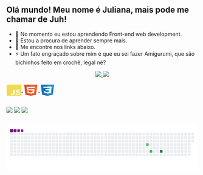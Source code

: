 ## Olá mundo! Meu nome é Juliana, mais pode me chamar de Juh!

- 🌱 No momento eu estou aprendendo Front-end web development.
- 🤔 Estou a procura de aprender sempre mais.
- 💎 Me encontre nos links abaixo.
- ⚡ Um fato engraçado sobre mim é que eu sei fazer Amigurumi, que são bichinhos feito em crochê, legal né?

<div align="center">
  <a href="https://github.com/julianaracz">
  <img height="180em" src="https://github-readme-stats.vercel.app/api?username=julianaracz&show_icons=true&theme=dark&include_all_commits=true&count_private=true"/>
  <img height="180em" src="https://github-readme-stats.vercel.app/api/top-langs/?username=julianaracz&layout=compact&langs_count=7&theme=dark"/>
</div>

  <div style="display: inline_block"><br>
  <img align="center" alt="Rafa-Js" height="30" width="40" src="https://raw.githubusercontent.com/devicons/devicon/master/icons/javascript/javascript-plain.svg">
  <img align="center" alt="Rafa-HTML" height="30" width="40" src="https://raw.githubusercontent.com/devicons/devicon/master/icons/html5/html5-original.svg">
  <img align="center" alt="Rafa-CSS" height="30" width="40" src="https://raw.githubusercontent.com/devicons/devicon/master/icons/css3/css3-original.svg">
  </div>
  
  ##
  
  <div>
    <a href="https://instagram.com/ju_racz" target="_blank"><img src="https://img.shields.io/badge/-Instagram-%23E4405F?style=for-the-badge&logo=instagram&logoColor=white" target="_blank"></a>
      <a href="https://www.linkedin.com/in/juliana-regina-racz-9bb40b148" target="_blank"><img src="https://img.shields.io/badge/-LinkedIn-%230077B5?style=for-the-badge&logo=linkedin&logoColor=white" target="_blank"></a> 
    <a href = "mailto:julianracz1@gmail.com"><img src="https://img.shields.io/badge/-Gmail-%23333?style=for-the-badge&logo=gmail&logoColor=white" target="_blank"></a>
  </div>
  
  ##
![snake gif](https://github.com/JulianaRacz/JulianaRacz/blob/output/github-contribution-grid-snake.gif)

